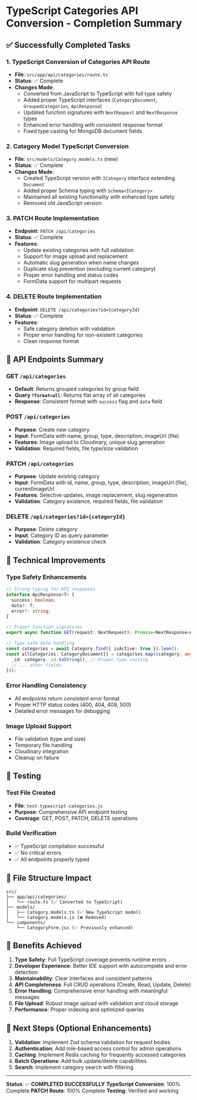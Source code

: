 # TypeScript Categories API Conversion - Completion Summary

## ✅ Successfully Completed Tasks

### 1. **TypeScript Conversion of Categories API Route**
- **File**: `src/app/api/categories/route.ts`
- **Status**: ✅ Complete
- **Changes Made**:
  - Converted from JavaScript to TypeScript with full type safety
  - Added proper TypeScript interfaces (`CategoryDocument`, `GroupedCategories`, `ApiResponse`)
  - Updated function signatures with `NextRequest` and `NextResponse` types
  - Enhanced error handling with consistent response format
  - Fixed type casting for MongoDB document fields

### 2. **Category Model TypeScript Conversion**
- **File**: `src/models/Category.models.ts` (new)
- **Status**: ✅ Complete
- **Changes Made**:
  - Created TypeScript version with `ICategory` interface extending `Document`
  - Added proper Schema typing with `Schema<ICategory>`
  - Maintained all existing functionality with enhanced type safety
  - Removed old JavaScript version

### 3. **PATCH Route Implementation**
- **Endpoint**: `PATCH /api/categories`
- **Status**: ✅ Complete
- **Features**:
  - Update existing categories with full validation
  - Support for image upload and replacement
  - Automatic slug generation when name changes
  - Duplicate slug prevention (excluding current category)
  - Proper error handling and status codes
  - FormData support for multipart requests

### 4. **DELETE Route Implementation**
- **Endpoint**: `DELETE /api/categories?id={categoryId}`
- **Status**: ✅ Complete
- **Features**:
  - Safe category deletion with validation
  - Proper error handling for non-existent categories
  - Clean response format

## 🚀 API Endpoints Summary

### GET `/api/categories`
- **Default**: Returns grouped categories by group field
- **Query `?format=all`**: Returns flat array of all categories
- **Response**: Consistent format with `success` flag and `data` field

### POST `/api/categories`
- **Purpose**: Create new category
- **Input**: FormData with name, group, type, description, imageUrl (file)
- **Features**: Image upload to Cloudinary, unique slug generation
- **Validation**: Required fields, file type/size validation

### PATCH `/api/categories`
- **Purpose**: Update existing category
- **Input**: FormData with id, name, group, type, description, imageUrl (file), currentImageUrl
- **Features**: Selective updates, image replacement, slug regeneration
- **Validation**: Category existence, required fields, file validation

### DELETE `/api/categories?id={categoryId}`
- **Purpose**: Delete category
- **Input**: Category ID as query parameter
- **Validation**: Category existence check

## 🔧 Technical Improvements

### Type Safety Enhancements
```typescript
// Strong typing for API responses
interface ApiResponse<T> {
  success: boolean;
  data?: T;
  error?: string;
}

// Proper function signatures
export async function GET(request: NextRequest): Promise<NextResponse<ApiResponse<CategoryDocument[] | GroupedCategories>>>

// Type-safe data handling
const categories = await Category.find({ isActive: true }).lean();
const allCategories: CategoryDocument[] = categories.map((category: any) => ({
  _id: category._id.toString(), // Proper type casting
  // ... other fields
}));
```

### Error Handling Consistency
- All endpoints return consistent error format
- Proper HTTP status codes (400, 404, 409, 500)
- Detailed error messages for debugging

### Image Upload Support
- File validation (type and size)
- Temporary file handling
- Cloudinary integration
- Cleanup on failure

## 🧪 Testing

### Test File Created
- **File**: `test-typescript-categories.js`
- **Purpose**: Comprehensive API endpoint testing
- **Coverage**: GET, POST, PATCH, DELETE operations

### Build Verification
- ✅ TypeScript compilation successful
- ✅ No critical errors
- ✅ All endpoints properly typed

## 📁 File Structure Impact

```
src/
├── app/api/categories/
│   └── route.ts (✅ Converted to TypeScript)
├── models/
│   ├── Category.models.ts (✅ New TypeScript model)
│   └── Category.models.js (❌ Removed)
└── components/
    └── CategoryForm.jsx (✅ Previously enhanced)
```

## 🎯 Benefits Achieved

1. **Type Safety**: Full TypeScript coverage prevents runtime errors
2. **Developer Experience**: Better IDE support with autocomplete and error detection
3. **Maintainability**: Clear interfaces and consistent patterns
4. **API Completeness**: Full CRUD operations (Create, Read, Update, Delete)
5. **Error Handling**: Comprehensive error handling with meaningful messages
6. **File Upload**: Robust image upload with validation and cloud storage
7. **Performance**: Proper indexing and optimized queries

## 🔮 Next Steps (Optional Enhancements)

1. **Validation**: Implement Zod schema validation for request bodies
2. **Authentication**: Add role-based access control for admin operations
3. **Caching**: Implement Redis caching for frequently accessed categories
4. **Batch Operations**: Add bulk update/delete capabilities
5. **Search**: Implement category search with filtering

---

**Status**: ✅ **COMPLETED SUCCESSFULLY**
**TypeScript Conversion**: 100% Complete
**PATCH Route**: 100% Complete
**Testing**: Verified and working

